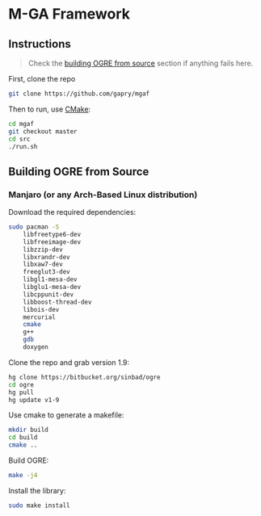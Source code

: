 # M-GA Framework

## Instructions

>  Check the [building OGRE from source](#building-ogre-from-source) section if anything fails here.

First, clone the repo

```bash
git clone https://github.com/gapry/mgaf
```

Then to run, use [CMake](https://cmake.org/):

```bash
cd mgaf
git checkout master
cd src 
./run.sh
```

## Building OGRE from Source

### Manjaro (or any Arch-Based Linux distribution)

Download the required dependencies:

``` bash
sudo pacman -S 
	libfreetype6-dev 
	libfreeimage-dev 
	libzzip-dev 
	libxrandr-dev 
	libxaw7-dev 
	freeglut3-dev 
	libgl1-mesa-dev 
	libglu1-mesa-dev 
	libcppunit-dev 
	libboost-thread-dev 
	libois-dev 
	mercurial 
	cmake 
	g++ 
	gdb 
	doxygen
```

Clone the repo and grab version 1.9:

```bash
hg clone https://bitbucket.org/sinbad/ogre
cd ogre
hg pull
hg update v1-9
```

Use cmake to generate a makefile:

```bash
mkdir build
cd build
cmake ..
```

Build OGRE:

```bash
make -j4
```

Install the library:

```bash
sudo make install
```

